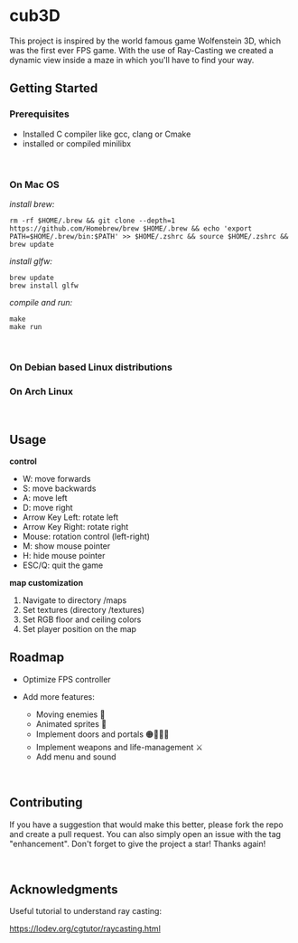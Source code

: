 # cub3D
This project is inspired by the world famous game Wolfenstein 3D, which was the first ever FPS game. With the use of Ray-Casting we created a dynamic view inside a maze in which you'll have to find your way.


## Getting Started


### Prerequisites

* Installed C compiler like gcc, clang or Cmake
* installed or compiled minilibx

<br>

### On Mac OS


_install brew:_

```
rm -rf $HOME/.brew && git clone --depth=1 https://github.com/Homebrew/brew $HOME/.brew && echo 'export PATH=$HOME/.brew/bin:$PATH' >> $HOME/.zshrc && source $HOME/.zshrc && brew update
```

_install glfw:_

```
brew update
brew install glfw
```

_compile and run:_
```
make
make run
```

<br>

### On Debian based Linux distributions


### On Arch Linux


<br>

## Usage

**control**

* W: move forwards
* S: move backwards
* A: move left
* D: move right
* Arrow Key Left: rotate left
* Arrow Key Right: rotate right
* Mouse: rotation control (left-right)
* M: show mouse pointer
* H: hide mouse pointer
* ESC/Q: quit the game

**map customization**

1. Navigate to directory /maps
2. Set textures (directory /textures)
3. Set RGB floor and ceiling colors
4. Set player position on the map




## Roadmap

* Optimize FPS controller


* Add more features:
  * Moving enemies 👾
  * Animated sprites 🌱
  * Implement doors and portals 🟠🏃‍♀️🔵
  * Implement weapons and life-management ⚔️
  * Add menu and sound 


<br>

## Contributing

If you have a suggestion that would make this better, please fork the repo and create a pull request. You can also simply open an issue with the tag "enhancement". Don't forget to give the project a star! Thanks again!

<br>

## Acknowledgments

Useful tutorial to understand ray casting:

https://lodev.org/cgtutor/raycasting.html